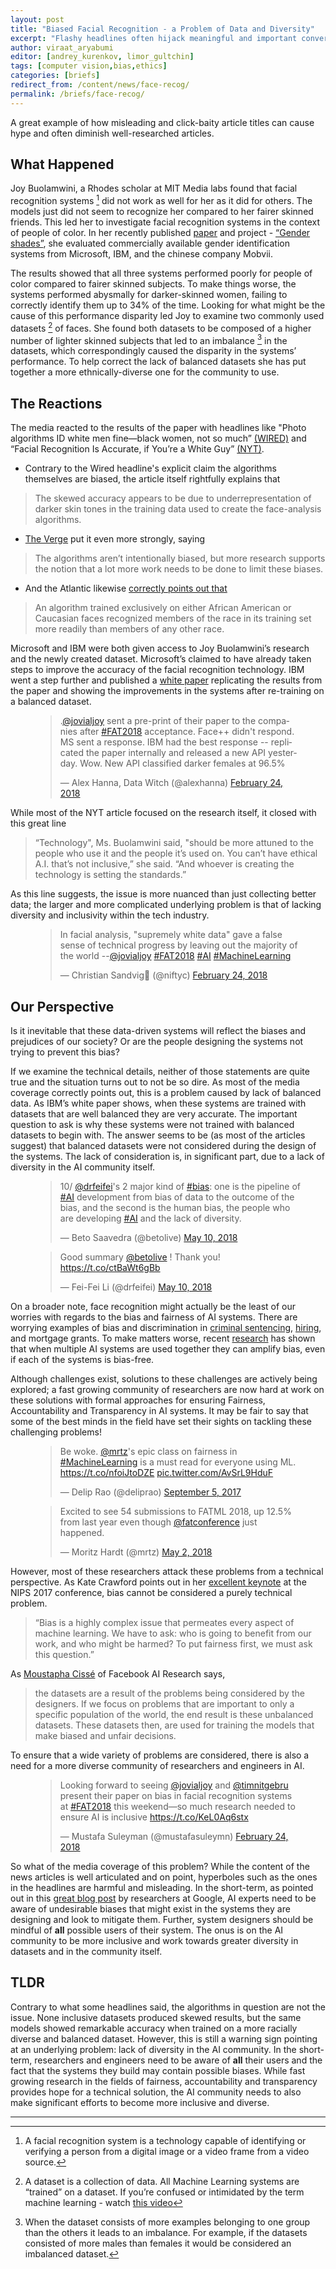 ```yaml
---
layout: post
title: "Biased Facial Recognition - a Problem of Data and Diversity"
excerpt: "Flashy headlines often hijack meaningful and important conversations on this topic, even when the articles are solid - as was the case here"
author: viraat_aryabumi
editor: [andrey_kurenkov, limor_gultchin]
tags: [computer vision,bias,ethics]
categories: [briefs]
redirect_from: /content/news/face-recog/
permalink: /briefs/face-recog/
---
```


A great example of how misleading and click-baity article titles can cause hype and often diminish well-researched articles. 


## What Happened

Joy Buolamwini, a Rhodes scholar at MIT Media labs found that facial recognition systems [^frexplainer] did not work as well for her as it did for others. The models just did not seem to recognize her compared to her fairer skinned friends. This led her to investigate facial recognition systems in the context of people of color. In her recently published [paper](http://proceedings.mlr.press/v81/buolamwini18a/buolamwini18a.pdf) and project - [“Gender shades”](http://gendershades.org), she evaluated commercially available gender identification systems from Microsoft, IBM, and the chinese company Mobvii. 

The results showed that all three systems performed poorly for people of color compared to fairer skinned subjects. To make things worse, the systems performed abysmally for darker-skinned women, failing to correctly identify them up to 34% of the time. Looking for what might be the cause of this performance disparity led Joy to examine two commonly used datasets [^datasetexplainer] of faces. She found both datasets to be composed of a higher number of lighter skinned subjects that led to an imbalance [^imbalance] in the datasets, which correspondingly caused the disparity in the systems’ performance. To help correct the lack of balanced datasets she has put together a more ethnically-diverse one for the community to use.



## The Reactions

The media reacted to the results of the paper with headlines like "Photo algorithms ID white men fine—black women, not so much” [(WIRED)](https://www.wired.com/story/photo-algorithms-id-white-men-fineblack-women-not-so-much) and “Facial Recognition Is Accurate, if You’re a White Guy” [(NYT)](https://www.nytimes.com/2018/02/09/technology/facial-recognition-race-artificial-intelligence.html). 

* Contrary to the Wired headline's explicit claim the algorithms themselves are biased, the article itself rightfully explains that
> The skewed accuracy appears to be due to underrepresentation of darker skin tones in the training data used to create the face-analysis algorithms.

* [The Verge](https://www.theverge.com/2018/2/11/17001218/facial-recognition-software-accuracy-technology-mit-white-men-black-women-error) put it even more strongly, saying 
> The algorithms aren’t intentionally biased, but more research supports the notion that a lot more work needs to be done to limit these biases.

* And the Atlantic likewise [correctly points out that](https://www.theatlantic.com/technology/archive/2016/04/the-underlying-bias-of-facial-recognition-systems/476991/)
>An algorithm trained exclusively on either African American or Caucasian faces recognized members of the race in its training set more readily than members of any other race.

Microsoft and IBM were both given access to Joy Buolamwini’s research and the newly created dataset. Microsoft’s claimed to have already taken steps to improve the accuracy of the facial recognition technology. IBM went a step further and published a [white paper](https://www.ibm.com/blogs/research/2018/02/mitigating-bias-ai-models/) replicating the results from the paper and showing the improvements in the systems after re-training on a balanced dataset. 

<figure>
<blockquote class="twitter-tweet" data-lang="en"><p lang="en" dir="ltr">.<a href="https://twitter.com/jovialjoy?ref_src=twsrc%5Etfw">@jovialjoy</a> sent a pre-print of their paper to the companies after <a href="https://twitter.com/hashtag/FAT2018?src=hash&amp;ref_src=twsrc%5Etfw">#FAT2018</a> acceptance. Face++ didn&#39;t respond. MS sent a response. IBM had the best response -- replicated the paper internally and released a new API yesterday. Wow. New API classified darker females at 96.5%</p>&mdash; Alex Hanna, Data Witch (@alexhanna) <a href="https://twitter.com/alexhanna/status/967434590494355456?ref_src=twsrc%5Etfw">February 24, 2018</a></blockquote> <script async src="https://platform.twitter.com/widgets.js" charset="utf-8"></script> 
</figure>

While most of the NYT article focused on the research itself, it closed with this great line 
> “Technology", Ms. Buolamwini said, "should be more attuned to the people who use it and the people it’s used on.
You can’t have ethical A.I. that’s not inclusive,” she said. “And whoever is creating the technology is setting the standards.”

As this line suggests, the issue is more nuanced than just collecting better data; the larger and more complicated underlying problem is that of lacking diversity and inclusivity within the tech industry. 

<figure>
<blockquote class="twitter-tweet" data-lang="en"><p lang="en" dir="ltr">In facial analysis, &quot;supremely white data&quot; gave a false sense of technical progress by leaving out the majority of the world --<a href="https://twitter.com/jovialjoy?ref_src=twsrc%5Etfw">@jovialjoy</a> <a href="https://twitter.com/hashtag/FAT2018?src=hash&amp;ref_src=twsrc%5Etfw">#FAT2018</a> <a href="https://twitter.com/hashtag/AI?src=hash&amp;ref_src=twsrc%5Etfw">#AI</a> <a href="https://twitter.com/hashtag/MachineLearning?src=hash&amp;ref_src=twsrc%5Etfw">#MachineLearning</a></p>&mdash; Christian Sandvig🐩 (@niftyc) <a href="https://twitter.com/niftyc/status/967435459935776768?ref_src=twsrc%5Etfw">February 24, 2018</a></blockquote> <script async src="https://platform.twitter.com/widgets.js" charset="utf-8"></script> 
</figure>

## Our Perspective

Is it inevitable that these data-driven systems will reflect the biases and prejudices of our society? Or are the people designing the systems not trying to prevent this bias?

If we examine the technical details, neither of those statements are quite true and the situation turns out to not be so dire. As most of the media coverage correctly points out, this is a problem caused by lack of balanced data. As IBM’s white paper shows, when these systems are trained with datasets that are well balanced they are very accurate. The important question to ask is why these systems were not trained with balanced datasets to begin with. The answer seems to be (as most of the articles suggest) that balanced datasets were not considered during the design of the systems. The lack of consideration is, in significant part, due to a lack of diversity in the AI community itself. 

<figure>
<blockquote class="twitter-tweet" data-conversation="none" data-lang="en"><p lang="en" dir="ltr">10/ <a href="https://twitter.com/drfeifei?ref_src=twsrc%5Etfw">@drfeifei</a>&#39;s 2 major kind of <a href="https://twitter.com/hashtag/bias?src=hash&amp;ref_src=twsrc%5Etfw">#bias</a>: one is the pipeline of <a href="https://twitter.com/hashtag/AI?src=hash&amp;ref_src=twsrc%5Etfw">#AI</a> development from bias of data to the outcome of the bias, and the second is the human bias, the people who are developing <a href="https://twitter.com/hashtag/AI?src=hash&amp;ref_src=twsrc%5Etfw">#AI</a> and the lack of diversity.</p>&mdash; Beto Saavedra (@betolive) <a href="https://twitter.com/betolive/status/994435451174965248?ref_src=twsrc%5Etfw">May 10, 2018</a></blockquote> <script async src="https://platform.twitter.com/widgets.js" charset="utf-8"></script> 

<blockquote class="twitter-tweet" data-lang="en"><p lang="en" dir="ltr">Good summary <a href="https://twitter.com/betolive?ref_src=twsrc%5Etfw">@betolive</a> ! Thank you! <a href="https://t.co/ctBaWt6gBb">https://t.co/ctBaWt6gBb</a></p>&mdash; Fei-Fei Li (@drfeifei) <a href="https://twitter.com/drfeifei/status/994448248029888512?ref_src=twsrc%5Etfw">May 10, 2018</a></blockquote> <script async src="https://platform.twitter.com/widgets.js" charset="utf-8"></script> 
</figure>

On a broader note, face recognition might actually be the least of our worries with regards to the bias and fairness of AI systems. There are worrying examples of bias and discrimination in [criminal sentencing](https://www.propublica.org/article/machine-bias-risk-assessments-in-criminal-sentencing), [hiring](https://work.qz.com/1098954/ai-is-the-future-of-hiring-but-it-could-introduce-bias-if-were-not-careful/), and mortgage grants. To make matters worse, recent [research](http://arxiv.org/abs/1707.00391) has shown that when multiple AI systems are used together they can amplify bias, even if each of the systems is bias-free.  

Although challenges exist, solutions to these challenges are actively being explored; a fast growing community of researchers are now hard at work on these solutions with formal approaches for ensuring Fairness, Accountability and Transparency in AI systems. It may be fair to say that some of the best minds in the field have set their sights on tackling these challenging problems!

<figure>
<blockquote class="twitter-tweet" data-lang="en"><p lang="en" dir="ltr">Be woke. <a href="https://twitter.com/mrtz?ref_src=twsrc%5Etfw">@mrtz</a>&#39;s epic class on fairness in <a href="https://twitter.com/hashtag/MachineLearning?src=hash&amp;ref_src=twsrc%5Etfw">#MachineLearning</a> is a must read for everyone using ML. <a href="https://t.co/nfoiJtoDZE">https://t.co/nfoiJtoDZE</a> <a href="https://t.co/AvSrL9HduF">pic.twitter.com/AvSrL9HduF</a></p>&mdash; Delip Rao (@deliprao) <a href="https://twitter.com/deliprao/status/904892267869093888?ref_src=twsrc%5Etfw">September 5, 2017</a></blockquote> <script async src="https://platform.twitter.com/widgets.js" charset="utf-8"></script> 
</figure>

<figure>
<blockquote class="twitter-tweet" data-lang="en"><p lang="en" dir="ltr">Excited to see 54 submissions to FATML 2018, up 12.5% from last year even though <a href="https://twitter.com/fatconference?ref_src=twsrc%5Etfw">@fatconference</a> just happened.</p>&mdash; Moritz Hardt (@mrtz) <a href="https://twitter.com/mrtz/status/991699500593922048?ref_src=twsrc%5Etfw">May 2, 2018</a></blockquote> <script async src="https://platform.twitter.com/widgets.js" charset="utf-8"></script> 
</figure>

However, most of these researchers attack these problems from a technical perspective. As Kate Crawford points out in her [excellent keynote]( https://www.youtube.com/watch?v=fMym_BKWQzk
) at the NIPS 2017 conference, bias cannot be considered a purely technical problem.

> “Bias is a highly complex issue that permeates every aspect of machine learning. We have to ask: who is going to benefit from our work, and who might be harmed? To put fairness first, we must ask this question.”

As [Moustapha Cissé](https://twimlai.com/twiml-talk-108-security-safety-ai-adversarial-examples-bias-trust-moustapha-cisse/) of Facebook AI Research says,
> the datasets are a result of the problems being considered by the designers. If we focus on problems that are important to only a specific population of the world, the end result is these unbalanced datasets. These datasets then, are used for training the models that make biased and unfair decisions.

To ensure that a wide variety of problems are considered, there is also a need for a more diverse community of researchers and engineers in AI.

<figure>
<blockquote class="twitter-tweet" data-lang="en"><p lang="en" dir="ltr">Looking forward to seeing <a href="https://twitter.com/jovialjoy?ref_src=twsrc%5Etfw">@jovialjoy</a> and <a href="https://twitter.com/timnitGebru?ref_src=twsrc%5Etfw">@timnitgebru</a> present their paper on bias in facial recognition systems at <a href="https://twitter.com/hashtag/FAT2018?src=hash&amp;ref_src=twsrc%5Etfw">#FAT2018</a> this weekend—so much research needed to ensure AI is inclusive <a href="https://t.co/KeL0Aq6stx">https://t.co/KeL0Aq6stx</a></p>&mdash; Mustafa Suleyman (@mustafasuleymn) <a href="https://twitter.com/mustafasuleymn/status/967235628776742913?ref_src=twsrc%5Etfw">February 24, 2018</a></blockquote> <script async src="https://platform.twitter.com/widgets.js" charset="utf-8"></script> 
</figure>

So what of the media coverage of this problem? While the content of the news articles is well articulated and on point, hyperboles such as the ones in the headlines are harmful and misleading. In the short-term, as pointed out in this [great blog post](https://developers.googleblog.com/2018/04/text-embedding-models-contain-bias.html) by researchers at Google, AI experts need to be aware of undesirable biases that might exist in the systems they are designing and look to mitigate them. Further, system designers should be mindful of **all** possible users of their system. The onus is on the AI community to be more inclusive and work towards greater diversity in datasets and in the community itself.



## TLDR

Contrary to what some headlines said, the algorithms in question are not the issue. None inclusive datasets produced skewed results, but the same models showed remarkable accuracy when trained on a more racially diverse and balanced dataset. However, this is still a warning sign pointing at an underlying problem: lack of diversity in the AI community. In the short-term, researchers and engineers need to be aware of **all** their users and the fact that the systems they build may contain possible biases. While fast growing research in the fields of fairness, accountability and transparency provides hope for a technical solution, the AI community needs to also make significant efforts to become more inclusive and diverse. 

<hr>

[^frexplainer]: A facial recognition system is a technology capable of identifying or verifying a person from a digital image or a video frame from a video source.
[^datasetexplainer]: A dataset is a collection of data. All Machine Learning systems are “trained” on a dataset. If you’re confused or intimidated by the term machine learning - watch [this video](https://www.youtube.com/watch?v=f_uwKZIAeM0)
[^imbalance]: When the dataset consists of more examples belonging to one group than the others it leads to an imbalance. For example, if the datasets consisted of more males than females it would be considered an imbalanced dataset.

